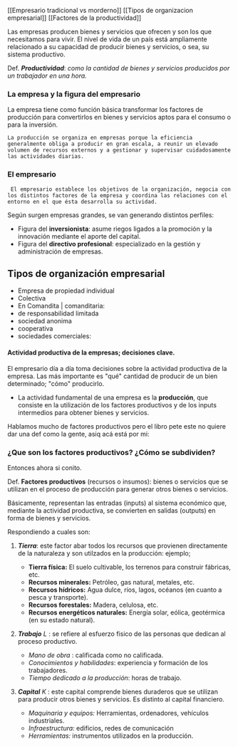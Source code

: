 
[[Empresario tradicional vs morderno]]
[[Tipos de organizacion empresarial]]
[[Factores de la productividad]]


Las empresas producen bienes y servicios que ofrecen y son los que necesitamos para vivir. El nivel de vida de un país está ampliamente relacionado a su capacidad de producir bienes y servicios, o sea, su sistema productivo. 

Def. ***Productividad***: *como la cantidad de bienes y servicios producidos por un trabajador en una hora.*

### La empresa y la figura del empresario 

La empresa tiene como función básica transformar los factores de producción para convertirlos en bienes y servicios aptos para el consumo o para la inversión.  

	La producción se organiza en empresas porque la eficiencia generalmente obliga a producir en gran escala, a reunir un elevado volumen de recursos externos y a gestionar y supervisar cuidadosamente las actividades diarias.
### El empresario 

	 El empresario establece los objetivos de la organización, negocia con los distintos factores de la empresa y coordina las relaciones con el entorno en el que ésta desarrolla su actividad.

Según surgen empresas grandes, se van generando distintos perfiles: 

* Figura del **inversionista**: asume riegos ligados a la promoción y la innovación mediante el aporte del capital. 
* Figura del **directivo profesional**: especializado en la gestión y administración de empresas.

## Tipos de organización empresarial 


* Empresa de propiedad individual 
* Colectiva
* En Comandita | comanditaria: 
* de responsabilidad limitada
* sociedad anonima
* cooperativa
* sociedades comerciales:

#### Actividad productiva de la empresas; decisiones clave. 

El empresario día a día toma decisiones sobre la actividad productiva de la empresa. Las más importante es "qué" cantidad de producir de un bien determinado; "cómo" producirlo. 


* La actividad fundamental de una empresa es la **producción**, que consiste en la utilización de los factores productivos y de los inputs intermedios para obtener bienes y servicios. 

Hablamos mucho de factores productivos pero el libro pete este no quiere dar una def como la gente, asiq acá está por mi:


### ¿Que son los factores productivos? ¿Cómo se subdividen? 

Entonces ahora si conito. 

Def. **Factores productivos** (recursos o insumos): bienes o servicios que se utilizan en el proceso de producción para generar otros bienes o servicios. 

Básicamente, representan las entradas (inputs) al sistema económico que, mediante la actividad productiva, se convierten en salidas (outputs) en forma de bienes y servicios.

Respondiendo a cuales son:

1. ***Tierra***: este factor abar todos los recursos que provienen directamente de la naturaleza y son utilzados en la producción: 
	ejemplo; 
	- **Tierra física:** El suelo cultivable, los terrenos para construir fábricas, etc.
	- **Recursos minerales:** Petróleo, gas natural, metales, etc.
	- **Recursos hídricos:** Agua dulce, ríos, lagos, océanos (en cuanto a pesca y transporte).
	- **Recursos forestales:** Madera, celulosa, etc.
	- **Recursos energéticos naturales:** Energía solar, eólica, geotérmica (en su estado natural).

2. ***Trabajo*** $L$ : se refiere al esfuerzo fisico de las personas que dedican al proceso productivo. 
	* *Mano de obra* : calificada como no calificada. 
	* *Conocimientos y habilidades*: experiencia y formación de los trabajadores.
	* *Tiempo dedicado a la producción*: horas de trabajo.

3. ***Capital*** $K$ : este capital comprende bienes duraderos que se utilizan para producir otros bienes y servicios. Es distinto al capital financiero. 
	* *Maquinaria y equipos:* Herramientas, ordenadores, vehículos industriales.
	* *Infraestructura:* edificios, redes de comunicación
	* *Herramientas:* instrumentos utilizados en la producción.


